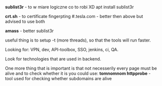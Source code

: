 
**sublist3r** - to w miare logiczne co to robi XD
apt install sublist3r

**crt.sh** - to certificate fingerpting #.tesla.com - better then above but advised to use both

**amass** - better sublist3r

useful thing is to setup -t (more threads), so that the tools will run faster. 

Looking for: VPN, dev, API-toolbox, SSO, jenkins, ci, QA.

Look for technologies that are used in backend. 

One more thing that is important is that not necesserily every page must be alive and to check whether it is you could use:
**tomnomnom httpprobe** - tool used for checking whether subdomains are alive


